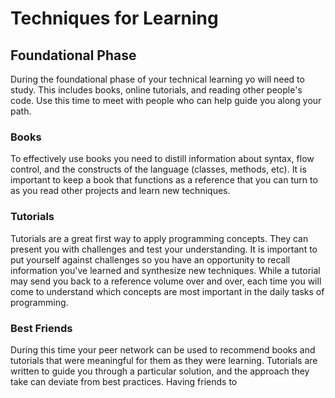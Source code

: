 # Techniques for Learning

## Foundational Phase

During the foundational phase of your technical learning yo will need to study.
This includes books, online tutorials, and reading other people's code. Use this
time to meet with people who can help guide you along your path.

### Books

To effectively use books you need to distill information about syntax, flow
control, and the constructs of the language (classes, methods, etc). It is
important to keep a book that functions as a reference that you can turn to as
you read other projects and learn new techniques.

### Tutorials

Tutorials are a great first way to apply programming concepts. They can present
you with challenges and test your understanding. It is important to put yourself
against challenges so you have an opportunity to recall information you've
learned and synthesize new techniques. While a tutorial may send you back to a
reference volume over and over, each time you will come to understand which
concepts are most important in the daily tasks of programming.

### Best Friends

During this time your peer network can be used to recommend books and tutorials
that were meaningful for them as they were learning. Tutorials are written to
guide you through a particular solution, and the approach they take can deviate
from best practices. Having friends to
